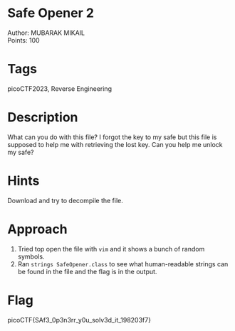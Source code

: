 # Safe Opener 2

Author: MUBARAK MIKAIL<br>
Points: 100

# Tags
picoCTF2023, Reverse Engineering

# Description
What can you do with this file?
I forgot the key to my safe but this file is supposed to help me with retrieving the lost key. Can you help me unlock my safe?

# Hints
Download and try to decompile the file.

# Approach
1. Tried top open the file with `vim` and it shows a bunch of random symbols.
2. Ran `strings SafeOpener.class` to see what human-readable strings can be found in the file and the flag is in the output.

# Flag
picoCTF{SAf3_0p3n3rr_y0u_solv3d_it_198203f7}